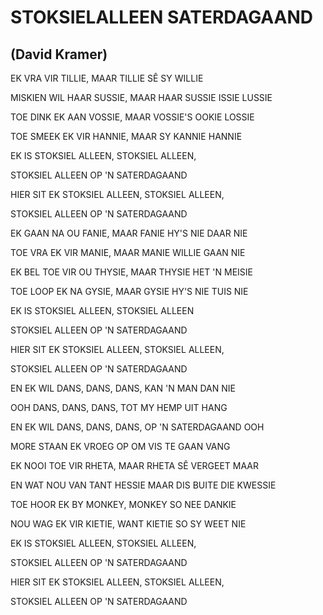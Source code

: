 # STOKSIELALLEEN SATERDAGAAND
## (David Kramer)

EK VRA VIR TILLIE, MAAR TILLIE SÊ SY WILLIE

MISKIEN WIL HAAR SUSSIE, MAAR HAAR SUSSIE ISSIE LUSSIE

TOE DINK EK AAN VOSSIE, MAAR VOSSIE'S OOKIE LOSSIE

TOE SMEEK EK VIR HANNIE, MAAR SY KANNIE HANNIE


EK IS STOKSIEL ALLEEN, STOKSIEL ALLEEN,

STOKSIEL ALLEEN OP 'N SATERDAGAAND

HIER SIT EK STOKSIEL ALLEEN, STOKSIEL ALLEEN,

STOKSIEL ALLEEN OP 'N SATERDAGAAND


EK GAAN NA OU FANIE, MAAR FANIE HY'S NIE DAAR NIE

TOE VRA EK VIR MANIE, MAAR MANIE WILLIE GAAN NIE

EK BEL TOE VIR OU THYSIE, MAAR THYSIE HET 'N MEISIE

TOE LOOP EK NA GYSIE, MAAR GYSIE HY'S NIE TUIS NIE


EK IS STOKSIEL ALLEEN, STOKSIEL ALLEEN

STOKSIEL ALLEEN OP 'N SATERDAGAAND

HIER SIT EK STOKSIEL ALLEEN, STOKSIEL ALLEEN,

STOKSIEL ALLEEN OP 'N SATERDAGAAND


EN EK WIL DANS, DANS, DANS, KAN 'N MAN DAN NIE

OOH DANS, DANS, DANS, TOT MY HEMP UIT HANG

EN EK WIL DANS, DANS, DANS, OP 'N SATERDAGAAND OOH

MORE STAAN EK VROEG OP OM VIS TE GAAN VANG


EK NOOI TOE VIR RHETA, MAAR RHETA SÊ VERGEET MAAR

EN WAT NOU VAN TANT HESSIE MAAR DIS BUITE DIE KWESSIE

TOE HOOR EK BY MONKEY, MONKEY SO NEE DANKIE

NOU WAG EK VIR KIETIE, WANT KIETIE SO SY WEET NIE


EK IS STOKSIEL ALLEEN, STOKSIEL ALLEEN,

STOKSIEL ALLEEN OP 'N SATERDAGAAND

HIER SIT EK STOKSIEL ALLEEN, STOKSIEL ALLEEN,

STOKSIEL ALLEEN OP 'N SATERDAGAAND

